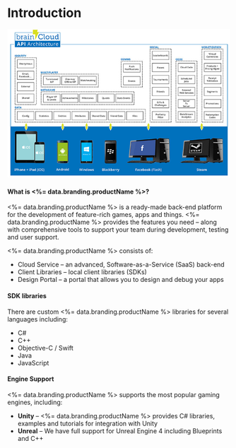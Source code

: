 # Introduction

![bc tech stack](../img/learn-img/BrainCloud-architecture-boxes.jpg)

#### What is <%= data.branding.productName %>?

<%= data.branding.productName %> is a ready-made back-end platform for the development of feature-rich games, apps and things. <%= data.branding.productName %> provides the features you need – along with comprehensive tools to support your team during development, testing and user support.

<%= data.branding.productName %> consists of:

- Cloud Service – an advanced, Software-as-a-Service (SaaS) back-end
- Client Libraries – local client libraries (SDKs)
- Design Portal – a portal that allows you to design and debug your apps

#### SDK libraries
There are custom <%= data.branding.productName %> libraries for several languages including:

- C#
- C++
- Objective-C / Swift
- Java
- JavaScript

#### Engine Support
<%= data.branding.productName %> supports the most popular gaming engines, including:

- **Unity** – <%= data.branding.productName %> provides C# libraries, examples and tutorials for integration with Unity
- **Unreal** – We have full support for Unreal Engine 4 including Blueprints and C++